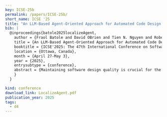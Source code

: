 ```yaml
---
key: ICSE-25b
permalink: /papers/ICSE-25b/
short_name: ICSE '25
title: "An LLM-Based Agent-Oriented Approach for Automated Code Design Issue Localization"
bib: |
  @inproceedings{batole2025localizeAgent,
    author = {Fraol Batole and David OBrien and Tien N. Nguyen and Robert Dyer and Hridesh Rajan},
    title = {An LLM-Based Agent-Oriented Approach for Automated Code Design Issue Localization},
    booktitle = {ICSE'2025: The 47th International Conference on Software Engineering},
    location = {Ottawa, Canada},
    month = {April 27-May 3},
    year = {2025},
    entrysubtype = {conference},
    abstract = {Maintaining software design quality is crucial for the long-term maintainability and evolution of systems. However, design issues such as poor modularity and excessive complexity often emerge as codebases grow. Developers rely on external tools, such as program analysis techniques, to identify such issues. This work leverages Large Language Models (LLMs) to develop an automated approach for analyzing and localizing design issues. Large language models have demonstrated significant performance on coding tasks, but directly leveraging them for design issue localization is challenging. Large codebases exceed typical LLM context windows, and program analysis tool outputs in non-textual modalities (e.g., graphs or interactive visualizations) are incompatible with LLMs’ natural language inputs. To address these challenges, we propose LOCALIZEAGENT, a novel multi-agent framework for effective design issue localization. LOCALIZEAGENT integrates the specialized agents that (1) analyze code to identify potential code design issues, (2) transform program analysis outputs into abstraction-aware LLM-friendly natural language summaries, (3) generate context-aware prompts tailored to specific refactoring types, and (4) leverage LLMs to locate and rank the localized issues based on their relevance. Our evaluation using diverse real-world codebases demonstrates significant improvements over the baseline approaches, with LOCALIZEAGENT achieving 138%, 166%, and 206% relative improvements in exact-match accuracy for localizing information hiding, complexity, and modularity issues, respectively.
    }
  }

kind: conference
download_link: LocalizeAgent.pdf
publication_year: 2025
tags:
  - d4
---
```

